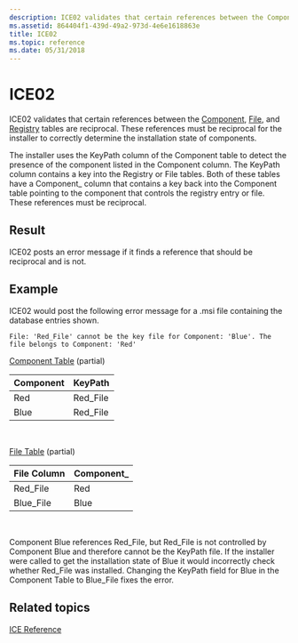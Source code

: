 ```yaml
---
description: ICE02 validates that certain references between the Component, File, and Registry tables are reciprocal. These references must be reciprocal for the installer to correctly determine the installation state of components.
ms.assetid: 864404f1-439d-49a2-973d-4e6e1618863e
title: ICE02
ms.topic: reference
ms.date: 05/31/2018
---
```


# ICE02

ICE02 validates that certain references between the [Component](component-table.md), [File](file-table.md), and [Registry](registry-table.md) tables are reciprocal. These references must be reciprocal for the installer to correctly determine the installation state of components.

The installer uses the KeyPath column of the Component table to detect the presence of the component listed in the Component column. The KeyPath column contains a key into the Registry or File tables. Both of these tables have a Component\_ column that contains a key back into the Component table pointing to the component that controls the registry entry or file. These references must be reciprocal.

## Result

ICE02 posts an error message if it finds a reference that should be reciprocal and is not.

## Example

ICE02 would post the following error message for a .msi file containing the database entries shown.

``` syntax
File: 'Red_File' cannot be the key file for Component: 'Blue'. The file belongs to Component: 'Red'
```

[Component Table](component-table.md) (partial)



| Component | KeyPath   |
|-----------|-----------|
| Red       | Red\_File |
| Blue      | Red\_File |



 

[File Table](file-table.md) (partial)



| File Column | Component\_ |
|-------------|-------------|
| Red\_File   | Red         |
| Blue\_File  | Blue        |



 

Component Blue references Red\_File, but Red\_File is not controlled by Component Blue and therefore cannot be the KeyPath file. If the installer were called to get the installation state of Blue it would incorrectly check whether Red\_File was installed. Changing the KeyPath field for Blue in the Component Table to Blue\_File fixes the error.

## Related topics

<dl> <dt>

[ICE Reference](ice-reference.md)
</dt> </dl>

 

 



